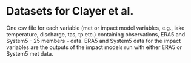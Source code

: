# Datasets for Clayer et al.

One csv file for each variable (met or impact model variables, e.g., lake temperature, discharge, tas, tp etc.) containing observations, ERA5 and System5 - 25 members - data.
ERA5 and System5 data for the impact variables are the outputs of the impact models run with either ERA5 or System5 met data.
